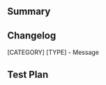 <!-- Thanks for submitting a pull request! We appreciate you spending the time to work on these changes. Please provide enough information so that others can review your pull request. The three fields below are mandatory. -->

## Summary

<!-- Explain the **motivation** for making this change. What existing problem does the pull request solve? -->

## Changelog

<!-- Help reviewers and the release process by writing your own changelog entry. For an example, see:
https://reactnative.dev/contributing/changelogs-in-pull-requests
-->

[CATEGORY] [TYPE] - Message

## Test Plan

<!-- Demonstrate the code is solid. Example: The exact commands you ran and their output, screenshots / videos if the pull request changes the user interface. -->
